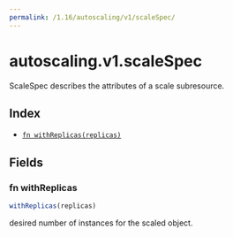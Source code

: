 ```yaml
---
permalink: /1.16/autoscaling/v1/scaleSpec/
---
```


# autoscaling.v1.scaleSpec

ScaleSpec describes the attributes of a scale subresource.

## Index

* [`fn withReplicas(replicas)`](#fn-withreplicas)

## Fields

### fn withReplicas

```ts
withReplicas(replicas)
```

desired number of instances for the scaled object.